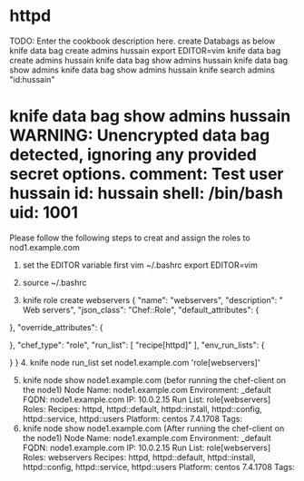 # httpd

TODO: Enter the cookbook description here.
create Databags as below
  knife data bag create admins hussain
  export EDITOR=vim
  knife data bag create admins hussain
  knife data bag show admins hussain
  knife data bag show admins
 knife data bag show admins hussain
  knife search admins "id:hussain"


knife data bag show admins hussain
WARNING: Unencrypted data bag detected, ignoring any provided secret options.
comment: Test user hussain
id:      hussain
shell:   /bin/bash
uid:     1001
=====================================================================================
Please follow the following steps to creat and assign the roles to nod1.example.com
1. set the EDITOR variable first
  vim ~/.bashrc
  export EDITOR=vim
2. source ~/.bashrc

3. knife role create webservers
  {
  "name": "webservers",
  "description": " Web servers",
  "json_class": "Chef::Role",
  "default_attributes": {

  },
  "override_attributes": {

  },
  "chef_type": "role",
  "run_list": [
    "recipe[httpd]"
  ],
  "env_run_lists": {

  }
}
4. knife node run_list set node1.example.com 'role[webservers]'

5. knife node show node1.example.com (befor running the chef-client on the node1)
Node Name:   node1.example.com
Environment: _default
FQDN:        node1.example.com
IP:          10.0.2.15
Run List:    role[webservers]
Roles:
Recipes:     httpd, httpd::default, httpd::install, httpd::config, httpd::service, httpd::users
Platform:    centos 7.4.1708
Tags:
6. knife node show node1.example.com (After running the chef-client on the node1)
Node Name:   node1.example.com
Environment: _default
FQDN:        node1.example.com
IP:          10.0.2.15
Run List:    role[webservers]
Roles:       webservers
Recipes:     httpd, httpd::default, httpd::install, httpd::config, httpd::service, httpd::users
Platform:    centos 7.4.1708
Tags:
